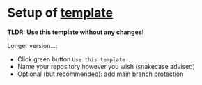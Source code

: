 # Setup of [template](https://github.com/inovintell/template)

__TLDR: Use this template without any changes!__

Longer version...:

- Click green button `Use this template`
- Name your repository however you wish (snakecase advised)
- Optional (but recommended):
[add main branch protection](https://docs.github.com/en/repositories/configuring-branches-and-merges-in-your-repository/defining-the-mergeability-of-pull-requests/about-protected-branches)
